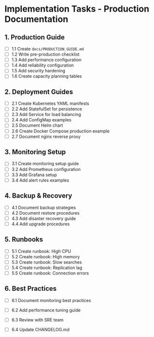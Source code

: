 # Implementation Tasks - Production Documentation

## 1. Production Guide
- [ ] 1.1 Create `docs/PRODUCTION_GUIDE.md`
- [ ] 1.2 Write pre-production checklist
- [ ] 1.3 Add performance configuration
- [ ] 1.4 Add reliability configuration
- [ ] 1.5 Add security hardening
- [ ] 1.6 Create capacity planning tables

## 2. Deployment Guides
- [ ] 2.1 Create Kubernetes YAML manifests
- [ ] 2.2 Add StatefulSet for persistence
- [ ] 2.3 Add Service for load balancing
- [ ] 2.4 Add ConfigMap examples
- [ ] 2.5 Document Helm chart
- [ ] 2.6 Create Docker Compose production example
- [ ] 2.7 Document nginx reverse proxy

## 3. Monitoring Setup
- [ ] 3.1 Create monitoring setup guide
- [ ] 3.2 Add Prometheus configuration
- [ ] 3.3 Add Grafana setup
- [ ] 3.4 Add alert rules examples

## 4. Backup & Recovery
- [ ] 4.1 Document backup strategies
- [ ] 4.2 Document restore procedures
- [ ] 4.3 Add disaster recovery guide
- [ ] 4.4 Add upgrade procedures

## 5. Runbooks
- [ ] 5.1 Create runbook: High CPU
- [ ] 5.2 Create runbook: High memory
- [ ] 5.3 Create runbook: Slow searches
- [ ] 5.4 Create runbook: Replication lag
- [ ] 5.5 Create runbook: Connection errors

## 6. Best Practices
- [ ] 6.1 Document monitoring best practices
- [ ] 6.2 Add performance tuning guide
- [ ] 6.3 Review with SRE team
- [ ] 6.4 Update CHANGELOG.md

